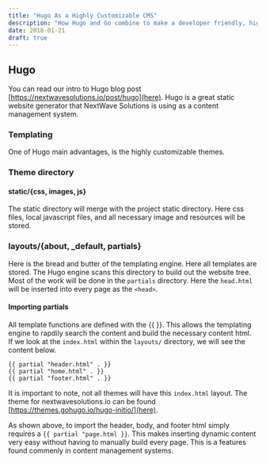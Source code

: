 ```yaml
---
title: "Hugo As a Highly Customizable CMS"
description: "How Hugo and Go combine to make a developer friendly, highly customizable cms, without the need for a database."
date: 2018-01-21
draft: true
---
```

## Hugo
You can read our intro to Hugo blog post [https://nextwavesolutions.io/post/hugo](here). Hugo is a great static website generator that NextWave Solutions is using as a content management system.

### Templating
One of Hugo  main advantages, is the highly customizable themes. 

### Theme directory

#### static/{css, images, js}
The static directory will merge with the project static directory. Here css files, local javascript files, and all necessary image and resources will be stored.

### layouts/{about, \_default, partials}
Here is the bread and butter of the templating engine. Here all templates are stored. The Hugo engine scans this directory to build out the website tree. Most of the work will be done in the `partials` directory. Here the `head.html` will be inserted into every page as the `<head>`.

#### Importing partials

All template functions are defined with the {{ }}. This allows the templating engine to rapdily search the content and build the necessary content html. If we look at the `index.html` within the `layouts/` directory, we will see the content below.

~~~
{{ partial "header.html" . }}
{{ partial "home.html" . }}
{{ partial "footer.html" . }}
~~~

It is important to note, not all themes will have this `index.html` layout. The theme for nextwavesolutions.io can be found [https://themes.gohugo.io/hugo-initio/](here).

As shown above, to import the header, body, and footer html simply requires a `{{ partial "page.html }}`. This makes inserting dynamic content very easy without having to manually build every page. This is a features found commenly in content management systems. 
